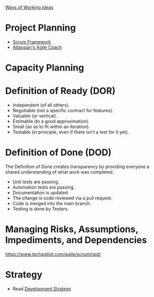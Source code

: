 [Ways of Working ideas](https://www.atlassian.com/practices)

# Project Planning

* [Scrum Framework](https://www.youtube.com/watch?v=zVNnEIf_PLY)
* [Atlassian's Agile Coach](https://www.atlassian.com/agile)

# Capacity Planning

# Definition of Ready (DOR)

* Independent (of all others).
* Negotiable (not a specific contract for features).
* Valuable (or vertical).
* Estimable (to a good approximation).
* Small (so as to fit within an iteration).
* Testable (in principle, even if there isn’t a test for it yet).

# Definition of Done (DOD)

The Definition of Done creates transparency by providing everyone a shared understanding of what work was completed.

* Unit tests are passing.
* Automation tests are passing.
* Documentation is updated.
* The change is code reviewed via a pull request.
* Code is merged into the main branch.
* Testing is done by Testers.

# Managing Risks, Assumptions, Impediments, and Dependencies

https://www.techagilist.com/agile/scrum/raid/

# Strategy

* Read [Development Strategy](#software-development-strategy.md)
